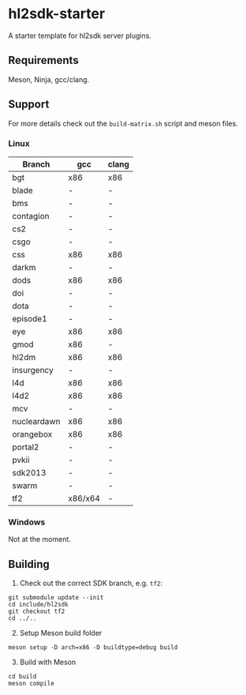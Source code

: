 # hl2sdk-starter

A starter template for hl2sdk server plugins.

## Requirements

Meson, Ninja, gcc/clang.

## Support

For more details check out the `build-matrix.sh` script and meson files.

### Linux

| Branch      | gcc     | clang |
| ----        | ----    | ----  |
| bgt         | x86     | x86   |
| blade       | -       | -     |
| bms         | -       | -     |
| contagion   | -       | -     |
| cs2         | -       | -     |
| csgo        | -       | -     |
| css         | x86     | x86   |
| darkm       | -       | -     |
| dods        | x86     | x86   |
| doi         | -       | -     |
| dota        | -       | -     |
| episode1    | -       | -     |
| eye         | x86     | x86   |
| gmod        | x86     | -     |
| hl2dm       | x86     | x86   |
| insurgency  | -       | -     |
| l4d         | x86     | x86   |
| l4d2        | x86     | x86   |
| mcv         | -       | -     |
| nucleardawn | x86     | x86   |
| orangebox   | x86     | x86   |
| portal2     | -       | -     |
| pvkii       | -       | -     |
| sdk2013     | -       | -     |
| swarm       | -       | -     |
| tf2         | x86/x64 | -     |

### Windows

Not at the moment.

## Building

1. Check out the correct SDK branch, e.g. `tf2`:
```
git submodule update --init
cd include/hl2sdk
git checkout tf2
cd ../..
```

2. Setup Meson build folder
```
meson setup -D arch=x86 -D buildtype=debug build
```

3. Build with Meson
```
cd build
meson compile
```

